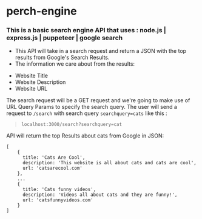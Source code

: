 # perch-engine
### This is a basic search engine API that uses : node.js | express.js | puppeteer | google search


- This API will take in a search request and return a JSON with the top results from Google's Search Results.
- The information we care about from the results:
* Website Title
* Website Description
* Website URL

The search request will be a GET request and we're going to make use of URL Query Params to specify the search query. The user will send a request to ```/search``` with search query ```searchquery=cats``` like this : 
> ```localhost:3000/search?searchquery=cat```

API will return the top Results about cats from Google in JSON:

```
[
    {
      title: 'Cats Are Cool',
      description: 'This website is all about cats and cats are cool',
      url: 'catsarecool.com'
    },
    ...
    {
      title: 'Cats funny videos',
      description: 'Videos all about cats and they are funny!',
      url: 'catsfunnyvideos.com'
    }
]

```
